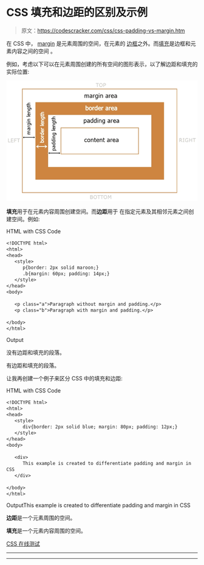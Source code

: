 # CSS 填充和边距的区别及示例

> 原文：<https://codescracker.com/css/css-padding-vs-margin.htm>

在 CSS 中， [margin](/css/css-margin.htm) 是元素周围的空间，在元素的 [边框](/css/css-border.htm)之外。而[填充](/css/css-padding.htm)是边框和元素内容之间的空间 。

例如，考虑以下可以在元素周围创建的所有空间的图形表示，以了解边距和填充的实际位置:

![css padding vs margin](img/3224bfee6ec4cb0bfcbce804d8e23182.png)

**填充**用于在元素内容周围创建空间。而**边距**用于 在指定元素及其相邻元素之间创建空间。例如:

HTML with CSS Code

```
<!DOCTYPE html>
<html>
<head>
   <style>
      p{border: 2px solid maroon;}
      .b{margin: 60px; padding: 14px;}
   </style>
</head>
<body>

   <p class="a">Paragraph without margin and padding.</p>
   <p class="b">Paragraph with margin and padding.</p>

</body>
</html>
```

Output

没有边距和填充的段落。

有边距和填充的段落。

让我再创建一个例子来区分 CSS 中的填充和边距:

HTML with CSS Code

```
<!DOCTYPE html>
<html>
<head>
   <style>
      div{border: 2px solid blue; margin: 80px; padding: 12px;}
   </style>
</head>
<body>

   <div>
      This example is created to differentiate padding and margin in CSS
   </div>

</body>
</html>
```

OutputThis example is created to differentiate padding and margin in CSS

**边距**是一个元素周围的空间。

**填充**是一个元素内容周围的空间。

[CSS 在线测试](/exam/showtest.php?subid=5)

* * *

* * *